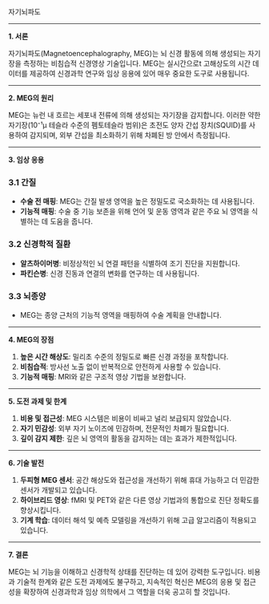 자기뇌파도

---

**1. 서론**

자기뇌파도(Magnetoencephalography, MEG)는 뇌 신경 활동에 의해 생성되는 자기장을 측정하는 비침습적 신경영상 기술입니다. MEG는 실시간으로t 고해상도의 시간 데이터를 제공하여 신경과학 연구와 임상 응용에 있어 매우 중요한 도구로 사용됩니다.

---

**2. MEG의 원리**

MEG는 뉴런 내 흐르는 세포내 전류에 의해 생성되는 자기장을 감지합니다. 이러한 약한 자기장(10⁻¹µ 테슬라 수준의 펨토테슬라 범위)은 초전도 양자 간섭 장치(SQUID)를 사용하여 감지되며, 외부 간섭을 최소화하기 위해 차폐된 방 안에서 측정됩니다.

---

**3. 임상 응용**

### **3.1 간질**

- **수술 전 매핑**: MEG는 간질 발생 영역을 높은 정밀도로 국소화하는 데 사용됩니다.
- **기능적 매핑**: 수술 중 기능 보존을 위해 언어 및 운동 영역과 같은 주요 뇌 영역을 식별하는 데 도움을 줍니다.

### **3.2 신경학적 질환**

- **알츠하이머병**: 비정상적인 뇌 연결 패턴을 식별하여 조기 진단을 지원합니다.
- **파킨슨병**: 신경 진동과 연결의 변화를 연구하는 데 사용됩니다.

### **3.3 뇌종양**

- MEG는 종양 근처의 기능적 영역을 매핑하여 수술 계획을 안내합니다.

---

**4. MEG의 장점**

1. **높은 시간 해상도**: 밀리초 수준의 정밀도로 빠른 신경 과정을 포착합니다.
2. **비침습적**: 방사선 노출 없이 반복적으로 안전하게 사용할 수 있습니다.
3. **기능적 매핑**: MRI와 같은 구조적 영상 기법을 보완합니다.

---

**5. 도전 과제 및 한계**

1. **비용 및 접근성**: MEG 시스템은 비용이 비싸고 널리 보급되지 않았습니다.
2. **자기 민감성**: 외부 자기 노이즈에 민감하며, 전문적인 차폐가 필요합니다.
3. **깊이 감지 제한**: 깊은 뇌 영역의 활동을 감지하는 데는 효과가 제한적입니다.

---

**6. 기술 발전**

1. **두피형 MEG 센서**: 공간 해상도와 접근성을 개선하기 위해 휴대 가능하고 더 민감한 센서가 개발되고 있습니다.
2. **하이브리드 영상**: fMRI 및 PET와 같은 다른 영상 기법과의 통합으로 진단 정확도를 향상시킵니다.
3. **기계 학습**: 데이터 해석 및 예측 모델링을 개선하기 위해 고급 알고리즘이 적용되고 있습니다.

---

**7. 결론**

MEG는 뇌 기능을 이해하고 신경학적 상태를 진단하는 데 있어 강력한 도구입니다. 비용과 기술적 한계와 같은 도전 과제에도 불구하고, 지속적인 혁신은 MEG의 응용 및 접근성을 확장하여 신경과학과 임상 의학에서 그 역할을 더욱 공고히 할 것입니다.